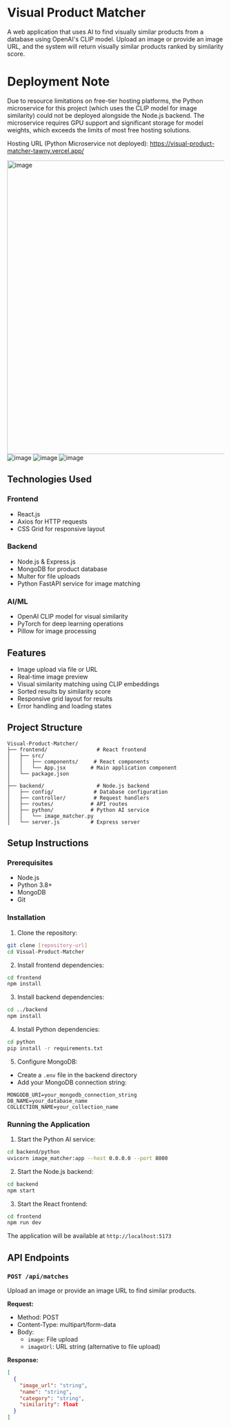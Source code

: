 # Visual Product Matcher

A web application that uses AI to find visually similar products from a database using OpenAI's CLIP model. Upload an image or provide an image URL, and the system will return visually similar products ranked by similarity score.

# Deployment Note

Due to resource limitations on free-tier hosting platforms, the Python microservice for this project (which uses the CLIP model for image similarity) could not be deployed alongside the Node.js backend. The microservice requires GPU support and significant storage for model weights, which exceeds the limits of most free hosting solutions.

Hosting URL (Python Microservice not deployed): https://visual-product-matcher-tawny.vercel.app/

<img width="1107" height="681" alt="image" src="https://github.com/user-attachments/assets/e077b66b-308f-49ba-beb9-287790b9465b" />

<img alt="image" src="E:\MCA\Placements\Unthinkable Solutions\ss1.png" />

<img alt="image" src="E:\MCA\Placements\Unthinkable Solutions\ss2.png" />

<img alt="image" src="E:\MCA\Placements\Unthinkable Solutions\ss3.png" />



## Technologies Used

### Frontend

- React.js
- Axios for HTTP requests
- CSS Grid for responsive layout

### Backend

- Node.js & Express.js
- MongoDB for product database
- Multer for file uploads
- Python FastAPI service for image matching

### AI/ML

- OpenAI CLIP model for visual similarity
- PyTorch for deep learning operations
- Pillow for image processing

## Features

- Image upload via file or URL
- Real-time image preview
- Visual similarity matching using CLIP embeddings
- Sorted results by similarity score
- Responsive grid layout for results
- Error handling and loading states

## Project Structure

```
Visual-Product-Matcher/
├── frontend/                # React frontend
│   ├── src/
│   │   ├── components/     # React components
│   │   └── App.jsx        # Main application component
│   └── package.json
│
├── backend/                 # Node.js backend
│   ├── config/             # Database configuration
│   ├── controller/         # Request handlers
│   ├── routes/            # API routes
│   ├── python/            # Python AI service
│   │   └── image_matcher.py
│   └── server.js          # Express server
```

## Setup Instructions

### Prerequisites

- Node.js
- Python 3.8+
- MongoDB
- Git

### Installation

1. Clone the repository:

```bash
git clone [repository-url]
cd Visual-Product-Matcher
```

2. Install frontend dependencies:

```bash
cd frontend
npm install
```

3. Install backend dependencies:

```bash
cd ../backend
npm install
```

4. Install Python dependencies:

```bash
cd python
pip install -r requirements.txt
```

5. Configure MongoDB:

- Create a `.env` file in the backend directory
- Add your MongoDB connection string:

```
MONGODB_URI=your_mongodb_connection_string
DB_NAME=your_database_name
COLLECTION_NAME=your_collection_name
```

### Running the Application

1. Start the Python AI service:

```bash
cd backend/python
uvicorn image_matcher:app --host 0.0.0.0 --port 8000
```

2. Start the Node.js backend:

```bash
cd backend
npm start
```

3. Start the React frontend:

```bash
cd frontend
npm run dev
```

The application will be available at `http://localhost:5173`

## API Endpoints

### `POST /api/matches`

Upload an image or provide an image URL to find similar products.

**Request:**

- Method: POST
- Content-Type: multipart/form-data
- Body:
  - `image`: File upload
  - `imageUrl`: URL string (alternative to file upload)

**Response:**

```json
[
  {
    "image_url": "string",
    "name": "string",
    "category": "string",
    "similarity": float
  }
]
```
